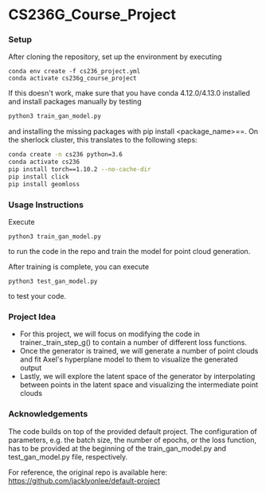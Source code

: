 # CS236G_Course_Project

### Setup

After cloning the repository, set up the environment by executing

    conda env create -f cs236_project.yml
    conda activate cs236g_course_project

If this doesn't work, make sure that you have conda 4.12.0/4.13.0 installed and install packages manually by testing 

```bash
python3 train_gan_model.py
```

and installing the missing packages with pip install <package_name>==<version>. On the sherlock cluster, this translates to the following steps:

```bash
conda create -n cs236 python=3.6
conda activate cs236
pip install torch==1.10.2 --no-cache-dir
pip install click
pip install geomloss
```

### Usage Instructions

Execute

    python3 train_gan_model.py
  
to run the code in the repo and train the model for point cloud generation.

After training is complete, you can execute

    python3 test_gan_model.py

to test your code.

### Project Idea

- For this project, we will focus on modifying the code in trainer._train_step_g() to contain a number of different loss functions.
- Once the generator is trained, we will generate a number of point clouds and fit Axel's hyperplane model to them to visualize the generated output
- Lastly, we will explore the latent space of the generator by interpolating between points in the latent space and visualizing the intermediate point clouds
  
### Acknowledgements

The code builds on top of the provided default project. The configuration of parameters, e.g. the batch size, the 
number of epochs, or the loss function, has to be provided at the beginning of the train_gan_model.py and 
test_gan_model.py file, respectively. 

For reference, the original repo is available here: https://github.com/jacklyonlee/default-project

 
